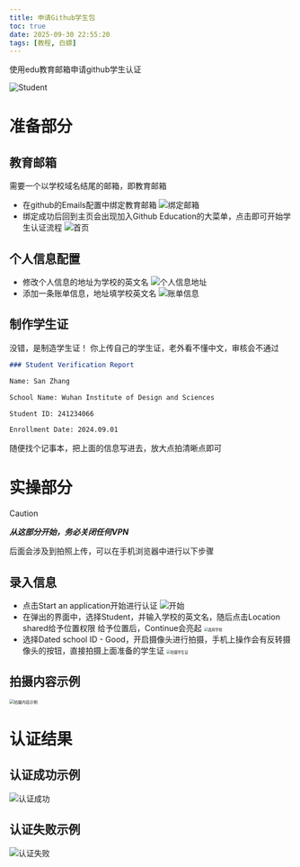 ```yaml
---
title: 申请Github学生包
toc: true
date: 2025-09-30 22:55:20
tags: [教程, 白嫖]
---
```


使用edu教育邮箱申请github学生认证

![Student](https://images.ctfassets.net/8aevphvgewt8/DXy5GRJLnrl9zdOI8AwiZ/aee9c14b62bad2338c37445999b70a2e/students__1_.png?w=1440&fm=webp&q=90)

<!-- more -->

# 准备部分

## 教育邮箱

需要一个以学校域名结尾的邮箱，即教育邮箱

- 在github的Emails配置中绑定教育邮箱
  ![绑定邮箱](https://cdn.jsdelivr.net/gh/ImZjm/ResourceHub/images%2F2025%2F09%2F30%2Fimage-20250930231314612_1759245313.png)
- 绑定成功后回到主页会出现加入Github Education的大菜单，点击即可开始学生认证流程
  ![首页](https://cdn.jsdelivr.net/gh/ImZjm/ResourceHub/images%2F2025%2F09%2F30%2Fimage-20250930232915841_1759246155.png)

## 个人信息配置

- 修改个人信息的地址为学校的英文名
  ![个人信息地址](https://cdn.jsdelivr.net/gh/ImZjm/ResourceHub/images%2F2025%2F09%2F30%2Fimage-20250930232205252_1759245739.png)
- 添加一条账单信息，地址填学校英文名
  ![账单信息](https://cdn.jsdelivr.net/gh/ImZjm/ResourceHub/images%2F2025%2F09%2F30%2Fimage-20250930232729061_1759246049.png)

## 制作学生证

没错，是制造学生证！
你上传自己的学生证，老外看不懂中文，审核会不通过

```markdown
### Student Verification Report

Name: San Zhang

School Name: Wuhan Institute of Design and Sciences

Student ID: 241234066

Enrollment Date: 2024.09.01
```

随便找个记事本，把上面的信息写进去，放大点拍清晰点即可

# 实操部分

> [!CAUTION]
>
> ***从这部分开始，务必关闭任何VPN***

后面会涉及到拍照上传，可以在手机浏览器中进行以下步骤

## 录入信息

- 点击Start an application开始进行认证
  ![开始](https://cdn.jsdelivr.net/gh/ImZjm/ResourceHub/images%2F2025%2F09%2F30%2Fimage-20250930233436331_1759246476.png)
- 在弹出的界面中，选择Student，并输入学校的英文名，随后点击Location shared给予位置权限
  给予位置后，Continue会亮起
  <img src="https://cdn.jsdelivr.net/gh/ImZjm/ResourceHub/images%2F2025%2F09%2F30%2Fimage-20250930235008959_1759247408.png" alt="选择学校" style="zoom:45%;"/>
- 选择Dated school ID - Good，开启摄像头进行拍摄，手机上操作会有反转摄像头的按钮，直接拍摄上面准备的学生证
  <img src="https://cdn.jsdelivr.net/gh/ImZjm/ResourceHub/images%2F2025%2F09%2F30%2Fimage-20250930234826825_1759247306.png" alt="拍摄学生证" style="zoom:45%;"/>

## 拍摄内容示例

<img src="https://cdn.jsdelivr.net/gh/ImZjm/ResourceHub/images%2F2025%2F09%2F30%2Fimage-20250930235408062_1759247648.png" alt="拍摄内容示例" style="zoom:50%;" />

# 认证结果

## 认证成功示例

![认证成功](https://cdn.jsdelivr.net/gh/ImZjm/ResourceHub/images%2F2025%2F09%2F30%2Fimage-20250930235548899_1759247748.png)

## 认证失败示例

![认证失败](https://cdn.jsdelivr.net/gh/ImZjm/ResourceHub/images%2F2025%2F09%2F30%2Fimage-20250930235628300_1759247788.png)
